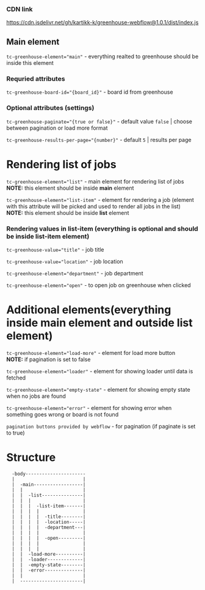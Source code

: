 ### CDN link
https://cdn.jsdelivr.net/gh/kartikk-k/greenhouse-webflow@1.0.1/dist/index.js


## Main element
`tc-greenhouse-element="main"` - everything realted to greenhouse should be inside this element

### Requried attributes
`tc-greenhouse-board-id="{board_id}"` - board id from greenhouse

### Optional attributes (settings)

`tc-greenhouse-paginate="{true or false}"` - default value `false` | choose between pagination or load more format

`tc-greenhouse-results-per-page="{number}"` - default `5` | results per page

# Rendering list of jobs
`tc-greenhouse-element="list"` - main element for rendering list of jobs <br>
**NOTE:** this element should be inside **main** element

`tc-greenhouse-element="list-item"` - element for rendering a job (element with this attribute will be picked and used to render all jobs in the list) <br>
**NOTE:** this element should be inside **list** element

### Rendering values in list-item (everything is optional and should be inside **list-item** element)

`tc-greenhouse-value="title"` - job title

`tc-greenhouse-value="location"` - job location

`tc-greenhouse-element="department"` - job department

`tc-greenhouse-element="open"` - to open job on greenhouse when clicked

# Additional elements(everything inside **main** element and outside **list** element)
`tc-greenhouse-element="load-more"` - element for load more button <br>
**NOTE:** if pagination is set to false

`tc-greenhouse-element="loader"` - element for showing loader until data is fetched

`tc-greenhouse-element="empty-state"` - element for showing empty state when no jobs are found

`tc-greenhouse-element="error"` - element for showing error when something goes wrong or board is not found

`pagination buttons provided by webflow` - for pagination (if paginate is set to true)

# Structure
```
  -body----------------------
  |                         |
  |  -main------------------|
  |  |                      |
  |  |  -list---------------|
  |  |  |                   |
  |  |  |  -list-item-------|
  |  |  |  |                |
  |  |  |  |  -title--------|
  |  |  |  |  -location-----|
  |  |  |  |  -department---|
  |  |  |  |                |
  |  |  |  |  -open---------|
  |  |  |  |                |
  |  |  |  |                |
  |  |  -load-more----------|
  |  |  -loader-------------|
  |  |  -empty-state--------|
  |  |  -error--------------|
  |  |                      |
  |  -----------------------|
```
